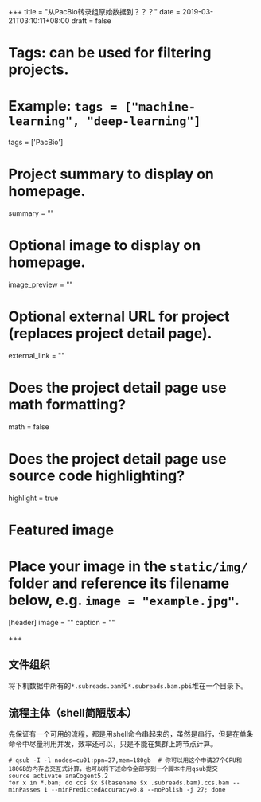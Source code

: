 +++
title = "从PacBio转录组原始数据到？？？"
date = 2019-03-21T03:10:11+08:00
draft = false

# Tags: can be used for filtering projects.
# Example: `tags = ["machine-learning", "deep-learning"]`
tags = ['PacBio']

# Project summary to display on homepage.
summary = ""

# Optional image to display on homepage.
image_preview = ""

# Optional external URL for project (replaces project detail page).
external_link = ""

# Does the project detail page use math formatting?
math = false

# Does the project detail page use source code highlighting?
highlight = true

# Featured image
# Place your image in the `static/img/` folder and reference its filename below, e.g. `image = "example.jpg"`.
[header]
image = ""
caption = ""

+++

## 文件组织

将下机数据中所有的`*.subreads.bam`和`*.subreads.bam.pbi`堆在一个目录下。

## 流程主体（shell简陋版本）

先保证有一个可用的流程，都是用shell命令串起来的，虽然是串行，但是在单条命令中尽量利用并发，效率还可以，只是不能在集群上跨节点计算。

```shell
# qsub -I -l nodes=cu01:ppn=27,mem=180gb  # 你可以用这个申请27个CPU和180GB的内存去交互式计算，也可以将下述命令全部写到一个脚本中用qsub提交
source activate anaCogent5.2
for x in *.bam; do ccs $x $(basename $x .subreads.bam).ccs.bam --minPasses 1 --minPredictedAccuracy=0.8 --noPolish -j 27; done
```